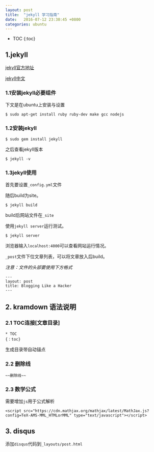 ```yaml
---
layout: post  
title:  "jekyll 学习指南"  
date:   2016-07-12 23:30:45 +0800
categories: ubuntu 
---
```


* TOC
{:toc}

## 1.jekyll

[jekyll官方地址](https://jekyllrb.com/)

[jekyll中文](http://jekyllcn.com/)

### 1.1安装jekyll必要组件

下文是在ubuntu上安装与设置

	$ sudo apt-get install ruby ruby-dev make gcc nodejs

### 1.2安装jekyll

	$ sudo gem install jekyll

之后查看jekyll版本

	$ jekyll -v

### 1.3jekyll使用

首先要设置`_config.yml`文件

随后build为site。

	$ jekyll build

build后网站文件在`_site`

使用`jekyll server`运行测试。

	$ jekyll server

浏览器输入`localhost:4000`可以查看网站运行情况。

`_post`文件下位文章列表，可以将文章放入后build。

*注意：文件的头部要使用下方格式*
	
	---
	layout: post
	title: Blogging Like a Hacker
	---
	
## 2. kramdown 语法说明

### 2.1 TOC连接[文章目录]

	* TOC
	{：toc}

生成目录带自动锚点

### 2.2 删除线

	~~删除线~~

### 2.3 数学公式

需要增加`js`用于公式解析

	<script src="https://cdn.mathjax.org/mathjax/latest/MathJax.js?config=TeX-AMS-MML_HTMLorMML" type="text/javascript"></script>

## 3. disqus

添加`disqus`代码到`_layouts/post.html`